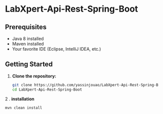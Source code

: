 # LabXpert-Api-Rest-Spring-Boot

## Prerequisites

- Java 8 installed
- Maven installed
- Your favorite IDE (Eclipse, IntelliJ IDEA, etc.)

## Getting Started

1. **Clone the repository:**

   ```bash
   git clone https://github.com/yassinjouao/LabXpert-Api-Rest-Spring-Boot.git
   cd LabXpert-Api-Rest-Spring-Boot

2 . **installation**
   ```bash
   mvn clean install


